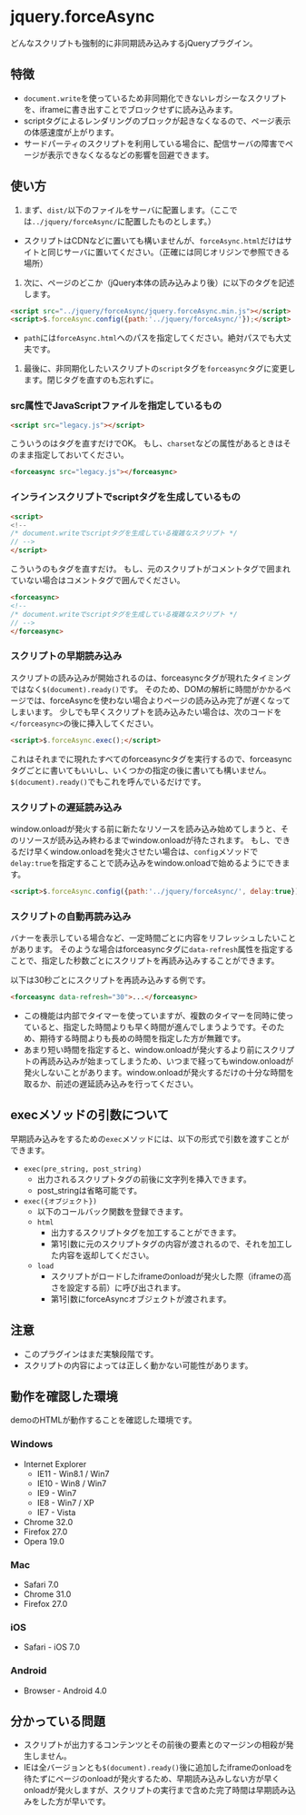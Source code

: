# jquery.forceAsync

どんなスクリプトも強制的に非同期読み込みするjQueryプラグイン。

## 特徴

- `document.write`を使っているため非同期化できないレガシーなスクリプトを、iframeに書き出すことでブロックせずに読み込みます。
- scriptタグによるレンダリングのブロックが起きなくなるので、ページ表示の体感速度が上がります。
- サードパーティのスクリプトを利用している場合に、配信サーバの障害でページが表示できなくなるなどの影響を回避できます。

## 使い方

1. まず、`dist/`以下のファイルをサーバに配置します。（ここでは`../jquery/forceAsync/`に配置したものとします。）
  - スクリプトはCDNなどに置いても構いませんが、`forceAsync.html`だけはサイトと同じサーバに置いてください。（正確には同じオリジンで参照できる場所）

1. 次に、ページのどこか（jQuery本体の読み込みより後）に以下のタグを記述します。

  ```html
  <script src="../jquery/forceAsync/jquery.forceAsync.min.js"></script>
  <script>$.forceAsync.config({path:'../jquery/forceAsync/'});</script>
  ```
  - `path`には`forceAsync.html`へのパスを指定してください。絶対パスでも大丈夫です。

1. 最後に、非同期化したいスクリプトの`script`タグを`forceasync`タグに変更します。閉じタグを直すのも忘れずに。

### src属性でJavaScriptファイルを指定しているもの

```html
<script src="legacy.js"></script>
```

こういうのはタグを直すだけでOK。
もし、`charset`などの属性があるときはそのまま指定しておいてください。

```html
<forceasync src="legacy.js"></forceasync>
```

### インラインスクリプトでscriptタグを生成しているもの

```html
<script>
<!--
/* document.writeでscriptタグを生成している複雑なスクリプト */
// -->
</script>
```

こういうのもタグを直すだけ。
もし、元のスクリプトがコメントタグで囲まれていない場合はコメントタグで囲んでください。

```html
<forceasync>
<!--
/* document.writeでscriptタグを生成している複雑なスクリプト */
// -->
</forceasync>
```

### スクリプトの早期読み込み

スクリプトの読み込みが開始されるのは、forceasyncタグが現れたタイミングではなく`$(document).ready()`です。
そのため、DOMの解析に時間がかかるページでは、forceAsyncを使わない場合よりページの読み込み完了が遅くなってしまいます。
少しでも早くスクリプトを読み込みたい場合は、次のコードを`</forceasync>`の後に挿入してください。

```html
<script>$.forceAsync.exec();</script>
```

これはそれまでに現れたすべてのforceasyncタグを実行するので、forceasyncタグごとに書いてもいいし、いくつかの指定の後に書いても構いません。
`$(document).ready()`でもこれを呼んでいるだけです。

### スクリプトの遅延読み込み

window.onloadが発火する前に新たなリソースを読み込み始めてしまうと、そのリソースが読み込み終わるまでwindow.onloadが待たされます。
もし、できるだけ早くwindow.onloadを発火させたい場合は、`config`メソッドで`delay:true`を指定することで読み込みをwindow.onloadで始めるようにできます。

```html
<script>$.forceAsync.config({path:'../jquery/forceAsync/', delay:true});</script>
```

### スクリプトの自動再読み込み

バナーを表示している場合など、一定時間ごとに内容をリフレッシュしたいことがあります。
そのような場合はforceasyncタグに`data-refresh`属性を指定することで、指定した秒数ごとにスクリプトを再読み込みすることができます。

以下は30秒ごとにスクリプトを再読み込みする例です。

```html
<forceasync data-refresh="30">...</forceasync>
```

- この機能は内部でタイマーを使っていますが、複数のタイマーを同時に使っていると、指定した時間よりも早く時間が進んでしまうようです。そのため、期待する時間よりも長めの時間を指定した方が無難です。
- あまり短い時間を指定すると、window.onloadが発火するより前にスクリプトの再読み込みが始まってしまうため、いつまで経ってもwindow.onloadが発火しないことがあります。window.onloadが発火するだけの十分な時間を取るか、前述の遅延読み込みを行ってください。

## execメソッドの引数について

早期読み込みをするための`exec`メソッドには、以下の形式で引数を渡すことができます。

- `exec(pre_string, post_string)`
    - 出力されるスクリプトタグの前後に文字列を挿入できます。
    - post_stringは省略可能です。
- `exec({オブジェクト})`
    - 以下のコールバック関数を登録できます。
    - `html`
        - 出力するスクリプトタグを加工することができます。
        - 第1引数に元のスクリプトタグの内容が渡されるので、それを加工した内容を返却してください。
    - `load`
        - スクリプトがロードしたiframeのonloadが発火した際（iframeの高さを設定する前）に呼び出されます。
        - 第1引数にforceAsyncオブジェクトが渡されます。

## 注意

- このプラグインはまだ実験段階です。
- スクリプトの内容によっては正しく動かない可能性があります。

## 動作を確認した環境

demoのHTMLが動作することを確認した環境です。

### Windows

- Internet Explorer
  - IE11 - Win8.1 / Win7
  - IE10 - Win8 / Win7
  - IE9 - Win7
  - IE8 - Win7 / XP
  - IE7 - Vista
- Chrome 32.0
- Firefox 27.0
- Opera 19.0

### Mac

- Safari 7.0
- Chrome 31.0
- Firefox 27.0

### iOS

- Safari - iOS 7.0

### Android

- Browser - Android 4.0

## 分かっている問題

- スクリプトが出力するコンテンツとその前後の要素とのマージンの相殺が発生しません。
- IEは全バージョンとも`$(document).ready()`後に追加したiframeのonloadを待たずにページのonloadが発火するため、早期読み込みしない方が早くonloadが発火しますが、スクリプトの実行まで含めた完了時間は早期読み込みをした方が早いです。

